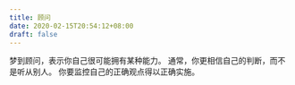```yaml
---
title: 顾问
date: 2020-02-15T20:54:12+08:00
draft: false
---
```


梦到顾问，表示你自己很可能拥有某种能力。
通常，你更相信自己的判断，而不是听从别人。
你要监控自己的正确观点得以正确实施。
